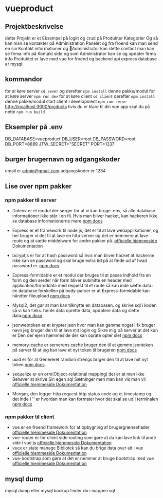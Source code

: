 # vueproduct

## Projektbeskrivelse
dette Projekt er et Eksempel på login og crud på Produkter Kategorier Og så kan man se kontakter på Administration Panelet og fra froend kan man send en sin Kontakt informationer og Administrator kan slette contact man kan se firma info på Kontakt side og som Administrator kan se og opdater firma info Produktet er lave med vue for froend og backend api express database er mysql

## kommandor 
for at køre  server `cd sever` og derefter `npm install` denne pakke/modul for at køre server `npm run dev`
for at køre client `cd client` derefter `npm install` denne pakke/modul start client i development `npm run serve` [http://localhost:3000/products](http://localhost:3000/books) 
hvis du er klare til din vue app skal du på nette `npm run build`

## Eksempler på .env
DB_DATABASE=vueproduct
DB_USER=root
DB_PASSWORD=root
DB_PORT=8889
JTW_SECRET="SECRET"
PORT=1337

## burger brugernavn og adgangskoder
email er admin@gmail.com
adgangskoder er 1234

## Lise over npm pakker
### npm pakker til server 
* Dotenv er et modul der sørger for at vi kan bruge .env, så alle database informationer ikke står i en fil. Hvis man bliver hacket, kan hackeren ikke se database informationerne mere.[npm docs](https://www.npmjs.com/package/dotenv)

* Express er et framework til node js, det er til at lave webapplikationer,  og her bruger vi det til at lave en http server og det er nemmere at lave route og at sætte middelware for andre pakker på. [officielle hjemmeside Dokumentation](https://expressjs.com/)

* bcryptjs er for at hash password så hvis man bliver hacket at hackerne ikke kan se password og skal bruge extra tid på at finde ud af hvad password er. [npm docs](https://www.npmjs.com/package/bcryptjs)

* Express-formidable er et modul der bruges til at passe indhold fra en form og den serder når form bliver submitte  en header med  application/formddata med request til et route så kan inde sætte data i en database forskellen på body-parser er at Express-formidable kan håndter fileupload [npm docs](https://www.npmjs.com/package/express-formidable)

* Mysql2, det gør at man kan tilknytte en databasen. og skrive sql i koden så vi kan f.eks. hente data oprette data, opdatere data og slette data.[npm docs](https://www.npmjs.com/package/mysql2)

* jsonwebtoken er et krypter json hvor man kan gemme noget i fx bruger navn jeg bruger den til at lave mit login og Sikre mig på server at det kun er Den der ejern hjemmeside der kan oprate opter slet [npm docs](https://www.npmjs.com/package/jsonwebtoken)

* memory-cache er serverens cache bruger den til at gemme jsontoken på server få at jeg kan lave et nyt token til brugeren [npm docs](https://www.npmjs.com/package/mysql2)

* uuid er for at Genereret random strengs briger den til at lave mit nyt token [npm docs](https://www.npmjs.com/package/uuid)

* sequelize er en orm(Object-relational mapping) det er at man ikke Behøver at skrive Sin egen sql Sætninger men man kan vis man vil [officielle hjemmeside Dokumentation](https://sequelize.org/)

* Morgan, den logger http request http status code og et timestamp og det inde i '' er hvordan man kan formater hvor det skal se ud i terminalen [npm docs](https://www.npmjs.com/package/morgan)

### npm pakker til client
* vue er en froend framework for at opbygning af brugergrænseflader [officielle hjemmeside Dokumentation](https://vuejs.org/v2/guide/)
* vue-router er for client side routing som gøre at du kan lave link til ande side i vue js 
 [officielle hjemmeside Dokumentation](https://router.vuejs.org/)
* vuex er state manage Bibliotek så kan du brige data over alt i vue [officielle hjemmeside Dokumentation](https://vuex.vuejs.org/)
* vue-bootstrap som gøre at det er nemmer at bruge bootstrap med vue  [officielle hjemmeside Dokumentation](https://bootstrap-vue.js.org/)

## mysql dump
mysql dump eller mysql backup finder du i mappen sql
